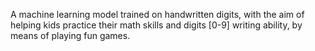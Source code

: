 A machine learning model trained on handwritten digits, with the aim of helping kids practice their math skills and digits [0-9] writing ability, by means of playing fun games.
